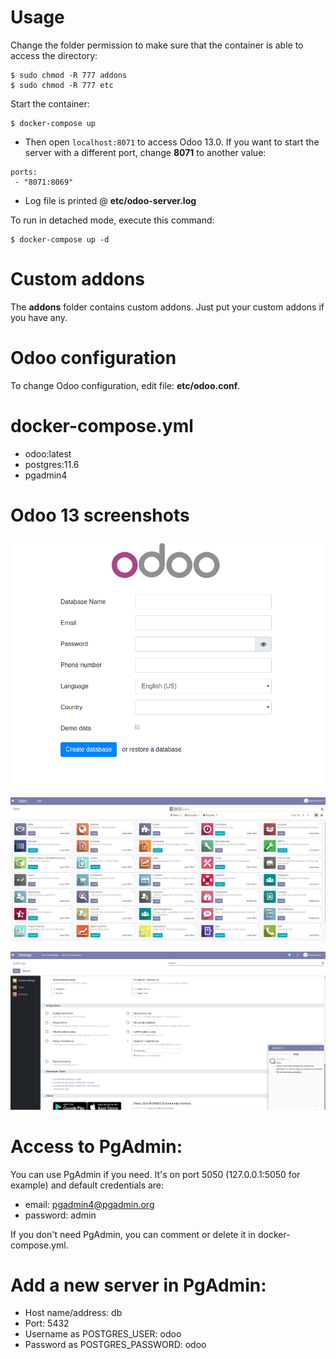 # Usage

Change the folder permission to make sure that the container is able to access the directory:
```
$ sudo chmod -R 777 addons
$ sudo chmod -R 777 etc
```

Start the container:
```
$ docker-compose up
```

* Then open `localhost:8071` to access Odoo 13.0. If you want to start the server with a different port, change **8071** to another value:

```
ports:
 - "8071:8069"
```


* Log file is printed @ **etc/odoo-server.log**

To run in detached mode, execute this command:

```
$ docker-compose up -d
```

# Custom addons

The **addons** folder contains custom addons. Just put your custom addons if you have any.

# Odoo configuration

To change Odoo configuration, edit file: **etc/odoo.conf**.

# docker-compose.yml

* odoo:latest
* postgres:11.6
* pgadmin4

# Odoo 13 screenshots

![odoo13-start-screen.png](screenshots/odoo13-start-screen.png)

![odoo13-apps-screen.png](screenshots/odoo13-apps-screen.png)

![odoo13-settings-screen.png](screenshots/odoo13-settings-screen.png)

# Access to PgAdmin:

You can use PgAdmin if you need. It's on port 5050 (127.0.0.1:5050 for example) and default credentials are:

* email: pgadmin4@pgadmin.org
* password: admin

If you don't need PgAdmin, you can comment or delete it in docker-compose.yml.

# Add a new server in PgAdmin:

* Host name/address: db
* Port: 5432
* Username as POSTGRES_USER: odoo
* Password as POSTGRES_PASSWORD: odoo
